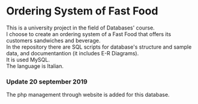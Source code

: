 # Ordering System of Fast Food

This is a university project in the field of Databases' course.  
I choose to create an ordering system of a Fast Food that offers its customers sandwiches and beverage.  
In the repository there are SQL scripts for database's structure and sample data, and documentantion (it includes E-R Diagrams).  
It is used MySQL.  
The language is Italian.  

### Update 20 september 2019
The php management through website is added for this database.
